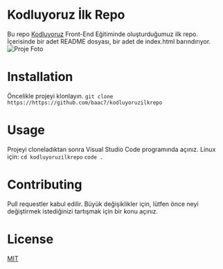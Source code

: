 # Kodluyoruz İlk Repo
Bu repo [Kodluyoruz](https://www.kodluyoruz.org/) Front-End Eğitiminde oluşturduğumuz ilk repo. İçerisinde bir adet README dosyası, bir adet de index.html barındırıyor.
![Proje Foto](C:\Users\baac2\OneDrive\Desktop\kodluyoruz.png)
# Installation
Öncelikle projeyi klonlayın.
`git clone https://https://github.com/baac7/kodluyoruzilkrepo`
# Usage
Projeyi cloneladıktan sonra Visual Studio Code programında açınız.
Linux için:
`cd kodluyoruzilkrepo`
`code .`
# Contributing
Pull requestler kabul edilir. Büyük değişiklikler için, lütfen önce neyi değiştirmek istediğinizi tartışmak için bir konu açınız.
# License
[MIT](https://choosealicense.com/licenses/mit/)